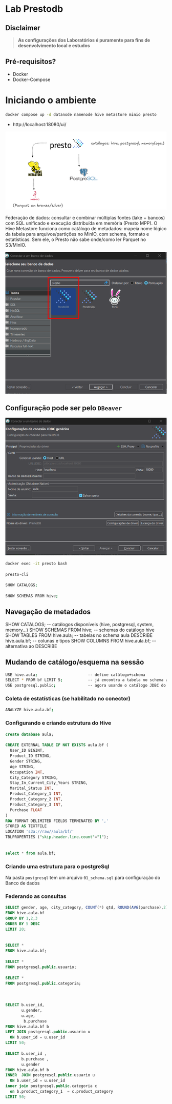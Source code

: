 # Lab Prestodb


## Disclaimer
> **As configurações dos Laboratórios é puramente para fins de desenvolvimento local e estudos**


## Pré-requisitos?
* Docker
* Docker-Compose

# Iniciando o ambiente

```sh
docker compose up -d datanode namenode hive metastore minio presto
```

* http://localhost:18080/ui/

![Prestodb](../content/presto03.png)


Federação de dados: consultar e combinar múltiplas fontes (lake + bancos) com SQL unificado e execução distribuída em memória (Presto MPP). O Hive Metastore funciona como catálogo de metadados: mapeia nome lógico da tabela para arquivos/partições no MinIO, com schema, formato e estatísticas. Sem ele, o Presto não sabe onde/como ler Parquet no S3/MinIO.

![Prestodb](../content/presto01.png)


## Configuração pode ser pelo `DBeaver` 

![Prestodb](../content/presto02.png)

```sh
docker exec -it presto bash

presto-cli

SHOW CATALOGS;  

SHOW SCHEMAS FROM hive;   

```
## Navegação de metadados
SHOW CATALOGS;                      -- catálogos disponíveis (hive, postgresql, system, memory...)
SHOW SCHEMAS FROM hive;             -- schemas do catálogo hive
SHOW TABLES  FROM hive.aula;        -- tabelas no schema aula
DESCRIBE hive.aula.bf;              -- colunas e tipos
SHOW COLUMNS FROM hive.aula.bf;     -- alternativa ao DESCRIBE

## Mudando de catálogo/esquema na sessão

```sh
USE hive.aula;                      -- define catálogo+schema
SELECT * FROM bf LIMIT 5;           -- já encontra a tabela no schema atual
USE postgresql.public;              -- agora usando o catálogo JDBC do Postgres

```


### Coleta de estatísticas (se habilitado no conector)
```sh
ANALYZE hive.aula.bf; 
```

### Configurando e criando estrutura do Hive
```sql
create database aula;

CREATE EXTERNAL TABLE IF NOT EXISTS aula.bf (
  User_ID BIGINT,
  Product_ID STRING,
  Gender STRING,
  Age STRING,
  Occupation INT,
  City_Category STRING,
  Stay_In_Current_City_Years STRING,
  Marital_Status INT,
  Product_Category_1 INT,
  Product_Category_2 INT,
  Product_Category_3 INT,
  Purchase FLOAT
)
ROW FORMAT DELIMITED FIELDS TERMINATED BY ','
STORED AS TEXTFILE
LOCATION 's3a://raw//aula/bf/'
TBLPROPERTIES ("skip.header.line.count"="1");


select * from aula.bf;

```

### Criando uma estrutura para o postgreSql

Na pasta `postgresql` tem um arquivo `01_schema.sql` para configuração do Banco de dados

### Federando as consultas
```sql
SELECT gender, age, city_category, COUNT(*) qtd, ROUND(AVG(purchase),2) ticket
FROM hive.aula.bf
GROUP BY 1,2,3
ORDER BY 5 DESC
LIMIT 20;


SELECT *
FROM hive.aula.bf;

SELECT *
FROM postgresql.public.usuario;

SELECT *
FROM postgresql.public.categoria;



SELECT b.user_id,
       u.gender,
       u.age,
        b.purchase
FROM hive.aula.bf b
LEFT JOIN postgresql.public.usuario u
  ON b.user_id = u.user_id
LIMIT 50;

SELECT b.user_id ,
	   b.purchase ,
	   u.gender 	   
FROM hive.aula.bf b
INNER  JOIN postgresql.public.usuario u
  ON b.user_id = u.user_id
inner join postgresql.public.categoria c 
  on b.product_category_1  = c.product_category 
LIMIT 50;


```
